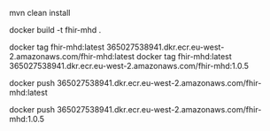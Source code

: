 
mvn clean install

docker build -t fhir-mhd .

docker tag fhir-mhd:latest 365027538941.dkr.ecr.eu-west-2.amazonaws.com/fhir-mhd:latest
docker tag fhir-mhd:latest 365027538941.dkr.ecr.eu-west-2.amazonaws.com/fhir-mhd:1.0.5

docker push 365027538941.dkr.ecr.eu-west-2.amazonaws.com/fhir-mhd:latest

docker push 365027538941.dkr.ecr.eu-west-2.amazonaws.com/fhir-mhd:1.0.5

